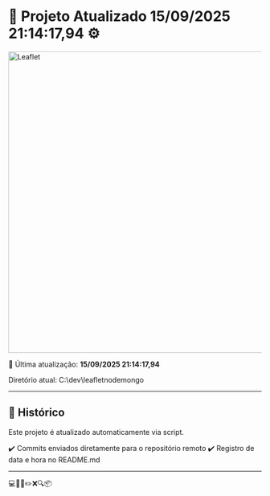 # 🚀 Projeto Atualizado **15/09/2025 21:14:17,94** ⚙️


<img width="600" src="https://rawgit.com/Leaflet/Leaflet/main/src/images/logo.svg" alt="Leaflet" />


📅 Última atualização: **15/09/2025 21:14:17,94**

Diretório atual: C:\dev\leafletnodemongo

---

## 📌 Histórico
Este projeto é atualizado automaticamente via script.

✔️ Commits enviados diretamente para o repositório remoto
✔️ Registro de data e hora no README.md

---

💻🧠✅✏️❌🔍📦
